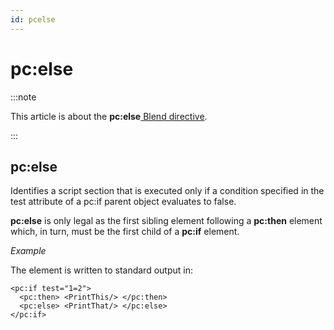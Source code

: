 ```yaml
---
id: pcelse
---
```


# pc:else




:::note

This article is about the **pc:else**[ Blend directive](/docs/Repositories/Blend_directives).

:::

## **pc:else**

Identifies a script section that is executed only if a condition specified in the test attribute of a pc:if parent object evaluates to false.

**pc:else** is only legal as the first sibling element following a **pc:then** element which, in turn, must be the first child of a **pc:if** element.

*Example*

The element <PrintThat/> is written to standard output in:

```language-xml
<pc:if test="1=2">
  <pc:then> <PrintThis/> </pc:then>
  <pc:else> <PrintThat/> </pc:else>
</pc:if>
```

 